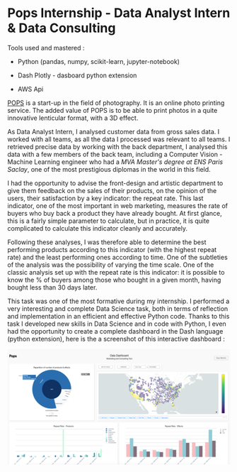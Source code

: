 # Pops Internship - Data Analyst Intern & Data Consulting

Tools used and mastered :

- Python (pandas, numpy, scikit-learn, jupyter-notebook)

- Dash Plotly - dasboard python extension

- AWS Api

[POPS](https://pops.co/) is a start-up in the field of photography. It is an online photo printing service. The added value of POPS is to be able to print photos in a quite innovative lenticular format, with a 3D effect.

As Data Analyst Intern, I analysed customer data from gross sales data. I worked with all teams, as all the data I processed was relevant to all teams. I retrieved precise data by working with the back department, I analysed this data with a few members of the back team, including a Computer Vision - Machine Learning engineer who had a *MVA Master's degree at ENS Paris Saclay*, one of the most prestigious diplomas in the world in this field.

I had the opportunity to advise the front-design and artistic department to give them feedback on the sales of their products, on the opinion of the users, their satisfaction by a key indicator: the repeat rate. This last indicator, one of the most important in web marketing, measures the rate of buyers who buy back a product they have already bought. At first glance, this is a fairly simple parameter to calculate, but in practice, it is quite complicated to calculate this indicator cleanly and accurately.

Following these analyses, I was therefore able to determine the best performing products according to this indicator (with the highest repeat rate) and the least performing ones according to time. One of the subtleties of the analysis was the possibility of varying the time scale. One of the classic analysis set up with the repeat rate is this indicator: it is possible to know the % of buyers among those who bought in a given month, having bought less than 30 days later.

This task was one of the most formative during my internship. I performed a very interesting and complete Data Science task, both in terms of reflection and implementation in an efficient and effective Python code. Thanks to this task I developed new skills in Data Science and in code with Python, I even had the opportunity to create a complete dashboard in the Dash language (python extension), here is the a screenshot of this interactive dashboard :

![alt text](https://github.com/Tomcattt/pops_internship/blob/master/Screenshot%202020-10-28%20at%2014.34.08.png)
